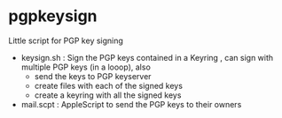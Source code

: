# pgpkeysign

 Little script for PGP key signing 

 - keysign.sh : Sign the PGP keys contained in a Keyring , can sign with multiple PGP keys (in a looop), also
	- send the keys to PGP keyserver
	- create files with each of the signed keys
	- create a keyring with all the signed keys
 - mail.scpt : AppleScript to send the PGP keys to their owners

